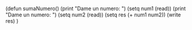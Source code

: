 (defun sumaNumero()
(print "Dame un numero: ")
(setq num1 (read))
(print "Dame un numero: ")
(setq num2 (read))
(setq res (+ num1 num2))
(write res)
)